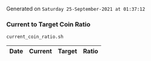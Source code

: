 Generated on `Saturday 25-September-2021 at 01:37:12`

### Current to Target Coin Ratio
`current_coin_ratio.sh`

Date|Current|Target|Ratio
---|---|---|---
